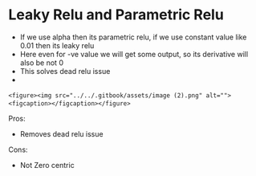 # Leaky Relu and Parametric Relu

* If we use alpha then its parametric relu, if we use constant value like 0.01 then its leaky relu
* Here even for -ve value we will get some output, so its derivative will also be not 0
* This solves dead relu issue
*

    <figure><img src="../../.gitbook/assets/image (2).png" alt=""><figcaption></figcaption></figure>

Pros:

* Removes dead relu issue

Cons:

* Not Zero centric
